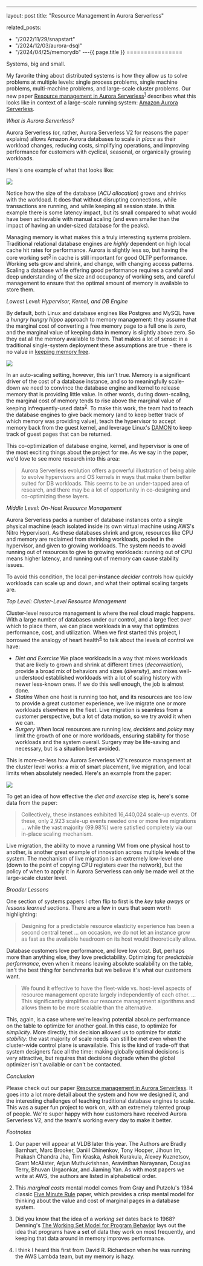 ---
layout: post
title: "Resource Management in Aurora Serverless"


related_posts:
  - "/2022/11/29/snapstart"
  - "/2024/12/03/aurora-dsql"
  - "/2024/04/25/memorydb"
---{{ page.title }}
================

<p class="meta">Systems, big and small.</p>

My favorite thing about distributed systems is how they allow us to solve problems at multiple levels: single process problems, single machine problems, multi-machine problems, and large-scale cluster problems. Our new paper [Resource management in Aurora Serverless](https://www.amazon.science/publications/resource-management-in-aurora-serverless)<sup>[1](#foot1)</sup> describes what this looks like in context of a large-scale running system: [Amazon Aurora Serverless](https://aws.amazon.com/rds/aurora/serverless/).

*What is Aurora Serverless?*

Aurora Serverless (or, rather, Aurora Serverless V2 for reasons the paper explains) allows Amazon Aurora databases to scale *in place* as their workload changes, reducing costs, simplifying operations, and improving performance for customers with cyclical, seasonal, or organically growing workloads.

Here's one example of what that looks like:

![](/blog/images/asv2_fig1.png)

Notice how the size of the database (*ACU allocation*) grows and shrinks with the workload. It does that without disrupting connections, while transactions are running, and while keeping all session state. In this example there is some latency impact, but its small compared to what would have been achievable with manual scaling (and even smaller than the impact of having an under-sized database for the peaks).

Managing memory is what makes this a truly interesting systems problem. Traditional relational database engines are *highly* dependent on high local cache hit rates for performance. Aurora is slightly less so, but having the core working set<sup>[3](#foot3)</sup> in cache is still important for good OLTP performance. Working sets grow and shrink, and change, with changing access patterns. Scaling a database while offering good performance requires a careful and deep understanding of the size and occupancy of working sets, and careful management to ensure that the optimal amount of memory is available to store them.

*Lowest Level: Hypervisor, Kernel, and DB Engine*

By default, both Linux and database engines like Postgres and MySQL have a *hungry hungry hippo* approach to memory management: they assume that the marginal cost of converting a free memory page to a full one is zero, and the marginal value of keeping data in memory is slightly above zero. So they eat all the memory available to them. That makes a lot of sense: in a traditional single-system deployment these assumptions are true - there is no value in [keeping memory free](https://www.linuxatemyram.com/).

![](/blog/images/asv2_bilbo.jpg)

In an auto-scaling setting, however, this isn't true. Memory is a significant driver of the cost of a database instance, and so to meaningfully scale-down we need to convince the database engine and kernel to release memory that is providing little value. In other words, during down-scaling, the marginal cost of memory tends to rise above the marginal value of keeping infrequently-used data<sup>[2](#foot2)</sup>. To make this work, the team had to teach the database engines to give back memory (and to keep better track of which memory was providing value), teach the hypervisor to accept memory back from the guest kernel, and leverage Linux's [DAMON](https://docs.kernel.org/admin-guide/mm/damon/index.html) to keep track of guest pages that can be returned.

This co-optimization of database engine, kernel, and hypervisor is one of the most exciting things about the project for me. As we say in the paper, we'd love to see more research into this area:

> Aurora Serverless evolution offers a powerful illustration of being able to evolve hypervisors and OS kernels in ways that make them better suited for DB workloads. This seems to be an under-tapped area of research, and there may be a lot of opportunity in co-designing and co-optimizing these layers.

*Middle Level: On-Host Resource Management*

Aurora Serverless packs a number of database instances onto a single physical machine (each isolated inside its own virtual machine using AWS's Nitro Hypervisor). As these databases shrink and grow, resources like CPU and memory are reclaimed from shrinking workloads, pooled in the hypervisor, and given to growing workloads. The system needs to avoid running out of resources to give to growing workloads: running out of CPU means higher latency, and running out of memory can cause stability issues.

To avoid this condition, the local per-instance *decider* controls how quickly workloads can scale up and down, and what their optimal scaling targets are.

*Top Level: Cluster-Level Resource Management*

Cluster-level resource management is where the real cloud magic happens. With a large number of databases under our control, and a large fleet over which to place them, we can place workloads in a way that optimizes performance, cost, and utilization. When we first started this project, I borrowed the analogy of heart health<sup>[4](#foot4)</sup> to talk about the levels of control we have:

 * *Diet and Exercise* We place workloads in a way that mixes workloads that are likely to grown and shrink at different times (*decorrelation*), provide a broad mix of behaviors and sizes (*diversity*), and mixes well-understood established workloads with a lot of scaling history with newer less-known ones. If we do this well enough, the job is almost done.
 * *Statins* When one host is running too hot, and its resources are too low to provide a great customer experience, we live migrate one or more workloads elsewhere in the fleet. Live migration is seamless from a customer perspective, but a lot of data motion, so we try avoid it when we can.
 * *Surgery* When local resources are running low, *deciders* and *policy* may limit the growth of one or more workloads, ensuring stability for those workloads and the system overall. Surgery may be life-saving and necessary, but is a situation best avoided.

This is more-or-less how Aurora Serverless V2's resource management at the cluster level works: a mix of smart placement, live migration, and local limits when absolutely needed. Here's an example from the paper:

 ![](/blog/images/asv2_fig4.png)

To get an idea of how effective the *diet and exercise* step is, here's some data from the paper:

> Collectively, these instances exhibited 16,440,024 scale-up events. Of these, only 2,923 scale-up events needed one or more live migrations ... while the vast majority (99.98%) were satisfied completely via our in-place scaling mechanism.

Live migration, the ability to move a running VM from one physical host to another, is another great example of innovation across multiple levels of the system. The mechanism of live migration is an extremely low-level one (down to the point of copying CPU registers over the network), but the policy of when to apply it in Aurora Serverless can only be made well at the large-scale cluster level. 

*Broader Lessons*

One section of systems papers I often flip to first is the *key take aways* or *lessons learned* sections. There are a few in ours that seem worth highlighting:

> Designing for a predictable resource elasticity experience has been a second central tenet ... on occasion, we do not let an instance grow as fast as the available headroom on its host would theoretically allow.

Database customers love performance, and love low cost. But, perhaps more than anything else, they love predictability. Optimizing for *predictable performance*, even when it means leaving absolute scalability on the table, isn't the best thing for benchmarks but we believe it's what our customers want.

> We found it effective to have the fleet-wide vs. host-level aspects of resource management operate largely independently of each other. ... This significantly simplifies our resource management algorithms and allows them to be more scalable than the alternative.

This, again, is a case where we're leaving potential absolute performance on the table to optimize for another goal. In this case, to optimize for *simplicity*. More directly, this decision allowed us to optimize for *static stability*: the vast majority of scale needs can still be met even when the cluster-wide control plane is unavailable. This is the kind of trade-off that system designers face all the time: making globally optimal decisions is very attractive, but requires that decisions degrade when the global optimizer isn't available or can't be contacted.

*Conclusion*

Please check out our paper [Resource management in Aurora Serverless](https://www.amazon.science/publications/resource-management-in-aurora-serverless). It goes into a lot more detail about the system and how we designed it, and the interesting challenges of teaching traditional database engines to scale. This was a super fun project to work on, with an extremely talented group of people. We're super happy with how customers have received Aurora Serverless V2, and the team's working every day to make it better.

*Footnotes*

1. <a name="foot1"></a> Our paper will appear at VLDB later this year. The Authors are Bradly Barnhart, Marc Brooker, Daniil Chinenkov, Tony Hooper, Jihoun Im, Prakash Chandra Jha, Tim Kraska, Ashok Kurakula, Alexey Kuznetsov, Grant McAlister, Arjun Muthukrishnan, Aravinthan Narayanan, Douglas Terry, Bhuvan Urgaonkar, and Jiaming Yan. As with most papers we write at AWS, the authors are listed in alphabetical order.

2. <a name="foot2"></a> This *marginal costs* mental model comes from Gray and Putzolu's 1984 classic [Five Minute Rule](https://dsf.berkeley.edu/cs286/papers/fiveminute-tr1986.pdf) paper, which provides a crisp mental model for thinking about the value and cost of marginal pages in a database system.

3. <a name="foot3"></a> Did you know that the idea of a *working set* dates back to 1968? Denning's [The Working Set Model for Program Behavior](https://dl.acm.org/doi/pdf/10.1145/363095.363141) lays out the idea that programs have a set of data they work on most frequently, and keeping that data around in memory improves performance.

4. <a name="foot4"></a> I think I heard this first from David R. Richardson when he was running the AWS Lambda team, but my memory is hazy.